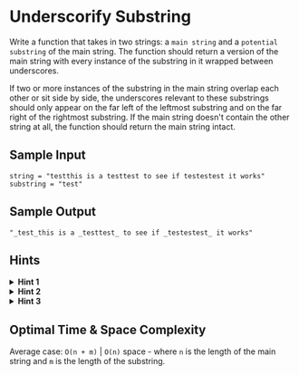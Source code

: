 # Underscorify Substring

Write a function that takes in two strings: a `main string` and a `potential substring` of the main string. The function should return a version of the main string with every instance of the substring in it wrapped between underscores.

If two or more instances of the substring in the main string overlap each other or sit side by side, the underscores relevant to these substrings should only appear on the far left of the leftmost substring and on the far right of the rightmost substring. If the main string doesn't contain the other string at all, the function should return the main string intact.

## Sample Input

```plaintext
string = "testthis is a testtest to see if testestest it works"
substring = "test"
```

## Sample Output

```plaintext
"_test_this is a _testtest_ to see if _testestest_ it works"
```

## Hints

<details>
<summary><b>Hint 1</b></summary>

The first thing you need to do to solve this question is to get the locations of all instances of the substring in the main string. Try traversing the main string one character at a time and calling whatever substring-matching function is built into the language you're working in. Store a `2D array` of locations, where each subarray holds the starting and ending indices of a specific instance of the substring in the main string.

</details>

<details>
<summary><b>Hint 2</b></summary>

The second thing you need to do is to "collapse" the 2D array mentioned in `Hint #1`. In essence, you need to merge the locations of substrings that overlap each other or sit next to each other. Traverse the 2D array mentioned in Hint #1 and build a new 2D array that holds these "collapsed" locations.

</details>

<details>
<summary><b>Hint 3</b></summary>

Finally, you need to create a new string with underscores added in the correct positions. Construct this new string by traversing the main string and the 2D array mentioned in `Hint #2` at the same time. You might have to keep track of when you are "in between" underscores in order to correctly traverse the 2D array.

</details>

## Optimal Time & Space Complexity

Average case: `O(n + m)` | `O(n)` space - where `n` is the length of the main string and `m` is the length of the substring.
